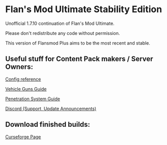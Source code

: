 # Flan's Mod Ultimate Stability Edition

Unofficial 1.7.10 continuation of Flan's Mod Ultimate.


Please don't redistribute any code without permission.

This version of Flansmod Plus aims to be the most recent and stable.

## Useful stuff for Content Pack makers / Server Owners:

[Config reference](https://github.com/Unknown025/Flans-Mod-Plus/blob/Ultimate/ConfigReference.md)

[Vehicle Guns Guide](https://github.com/Unknown025/Flans-Mod-Plus/blob/Ultimate/VehicleGuns.md)

[Penetration System Guide](https://github.com/Unknown025/Flans-Mod-Plus/blob/Ultimate/PenetrationSystem.md)

[Discord (Support, Update Announcements)](https://discord.gg/JXxansAe3y)

## Download finished builds:

[Curseforge Page](https://www.curseforge.com/minecraft/mc-mods/flans-mod-ultimate-stability-edition)
